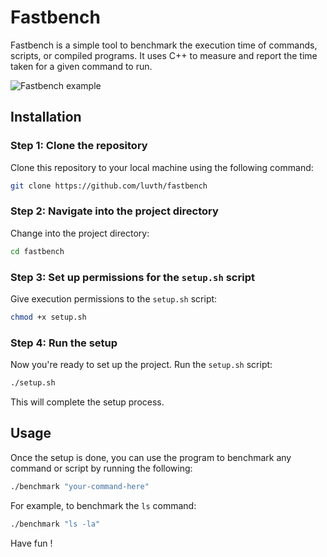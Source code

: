 
# Fastbench

Fastbench is a simple tool to benchmark the execution time of commands, scripts, or compiled programs. It uses C++ to measure and report the time taken for a given command to run.

![Fastbench example](https://i.imgur.com/nfbx5d8.png)


## Installation

### Step 1: Clone the repository
Clone this repository to your local machine using the following command:

```bash
git clone https://github.com/luvth/fastbench
```

### Step 2: Navigate into the project directory

Change into the project directory:

```bash
cd fastbench
```

### Step 3: Set up permissions for the `setup.sh` script

Give execution permissions to the `setup.sh` script:

```bash
chmod +x setup.sh
```

### Step 4: Run the setup

Now you're ready to set up the project. Run the `setup.sh` script:

```bash
./setup.sh
```

This will complete the setup process.

## Usage

Once the setup is done, you can use the program to benchmark any command or script by running the following:

```bash
./benchmark "your-command-here"
```

For example, to benchmark the `ls` command:

```bash
./benchmark "ls -la"
```

Have fun !
